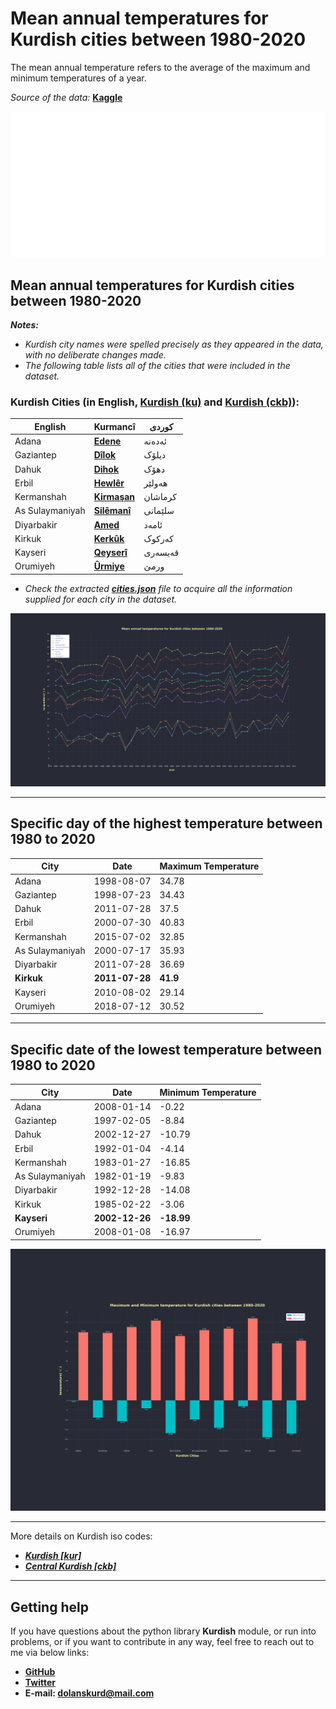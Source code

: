 # Mean annual temperatures for Kurdish cities between 1980-2020

The mean annual temperature refers to the average of the maximum and minimum temperatures of a year.

*Source of the data:* [**Kaggle**](https://www.kaggle.com/datasets/hansukyang/temperature-history-of-1000-cities-1980-to-2020)

![Data Info](./imgs/data_info.svg)

## Mean annual temperatures for Kurdish cities between 1980-2020


***Notes:***
- *Kurdish city names were spelled precisely as they appeared in the data, with no deliberate changes made.*
-  *The following table lists all of the cities that were included in the dataset.*

### Kurdish Cities (in English, [**Kurdish (ku)**](https://ku.wikipedia.org/wiki/Kurmanc%C3%AE) and [**Kurdish (ckb)**](https://ckb.wikipedia.org/wiki/%DA%A9%D9%88%D8%B1%D8%AF%DB%8C%DB%8C_%D9%86%D8%A7%D9%88%DB%95%D9%86%D8%AF%DB%8C)):




|English|**Kurmancî**|کوردی|
|-----|-----|---|
Adana|[**Edene**](https://ku.wikipedia.org/wiki/Edene)|ئەدەنە
Gaziantep|[**Dîlok**](https://ku.wikipedia.org/wiki/D%C3%AElok)|دیلۆک
Dahuk|[**Dihok**](https://ku.wikipedia.org/wiki/Dihok)|دهۆک
Erbil|[**Hewlêr**](https://ku.wikipedia.org/wiki/Hewl%C3%AAr_(paytext))|هەولێر
Kermanshah|[**Kirmaşan**](https://ku.wikipedia.org/wiki/Kirma%C5%9Fan)|کرماشان
As Sulaymaniyah|[**Silêmanî**](https://ku.wikipedia.org/wiki/Sil%C3%AAman%C3%AE_(bajar))|سلێمانی
Diyarbakir|[**Amed**](https://ku.wikipedia.org/wiki/Amed)|ئامەد
Kirkuk|[**Kerkûk**](https://ku.wikipedia.org/wiki/Kerk%C3%BBk)|کەرکوک
Kayseri|[**Qeyserî**](https://ku.wikipedia.org/wiki/Qeyser%C3%AE)|قەیسەری
Orumiyeh|[**Ûrmiye**](https://ku.wikipedia.org/wiki/%C3%9Brmiye)|ورمێ


- *Check the extracted [**cities.json**](./cities.json) file to acquire all the information supplied for each city in the dataset.*

[![kurdish_cities](./graphs/kurdish_cities.svg)](./graphs/kurdish_cities.pdf)

---

## Specific day of the highest temperature between 1980 to 2020
|City|Date|Maximum Temperature|
|---|---|---|
Adana|1998-08-07|34.78
Gaziantep|1998-07-23|34.43
Dahuk|2011-07-28|37.5
Erbil|2000-07-30|40.83
Kermanshah|2015-07-02|32.85
As Sulaymaniyah|2000-07-17|35.93
Diyarbakir|2011-07-28|36.69
**Kirkuk**|**2011-07-28**|**41.9**
Kayseri|2010-08-02|29.14
Orumiyeh|2018-07-12|30.52

---

## Specific date of the lowest temperature between 1980 to 2020
|City|Date|Minimum Temperature|
|---|---|---|
Adana|2008-01-14|-0.22
Gaziantep|1997-02-05|-8.84
Dahuk|2002-12-27|-10.79
Erbil|1992-01-04|-4.14
Kermanshah|1983-01-27|-16.85
As Sulaymaniyah|1982-01-19|-9.83
Diyarbakir|1992-12-28|-14.08
Kirkuk|1985-02-22|-3.06
**Kayseri**|**2002-12-26**|**-18.99**
Orumiyeh|2008-01-08|-16.97


[![max_min](./graphs/max_min.svg)](./graphs/max_min.pdf)

---

More details on Kurdish iso codes:
- [***Kurdish [kur]***](https://iso639-3.sil.org/code/kur)
- [***Central Kurdish [ckb]***](https://iso639-3.sil.org/code/ckb)

---

## Getting help

If you have questions about the python library **Kurdish** module, or run into problems, or if you want to contribute in any way, feel free to reach out to me via below links:

- **[GitHub](https://github.com/dolanskurd)**
- **[Twitter](http://www.twitter.com/dolanskurd)**
- **E-mail: [dolanskurd@mail.com](mailto:dolanskurd@mail.com)**